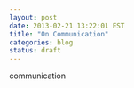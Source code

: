 ```yaml
---
layout: post
date: 2013-02-21 13:22:01 EST
title: "On Communication"
categories: blog
status: draft
---
```


communication